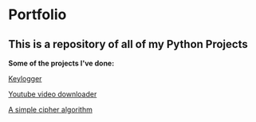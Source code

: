# Portfolio
## This is a repository of all of my Python Projects

**Some of the projects I've done:**

[Keylogger](https://github.com/ShermanDevers/Portfolio/blob/main/Logger.py)

[Youtube video downloader](https://github.com/ShermanDevers/Portfolio/blob/main/YouTubeDownloader/YoutubeDownloader.py)

[A simple cipher algorithm](https://github.com/linear0s/ShermanDevers/blob/main/LimboAlg.py)
